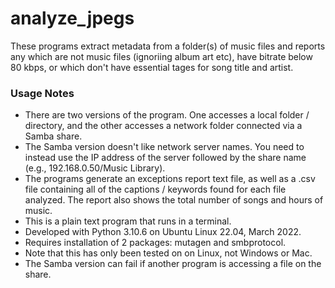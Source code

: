 # analyze_jpegs
These programs extract metadata from a folder(s) of music files and reports any
which are not music files (ignoriing album art etc), have bitrate below 80 kbps,
or which don't have essential tages for song title and artist.

### Usage Notes
- There are two versions of the program.  One accesses a local folder / directory,
and the other accesses a network folder connected via a Samba share.
- The Samba version doesn't like network server names.  You need to instead use the 
IP address of the server followed by the share name (e.g., 192.168.0.50/Music Library).
- The programs generate an exceptions report text file, as well as a .csv file
containing all of the captions / keywords found for each file analyzed.  The report
also shows the total number of songs and hours of music.
- This is a plain text program that runs in a terminal.
- Developed with Python 3.10.6 on Ubuntu Linux 22.04, March 2022.
- Requires installation of 2 packages: mutagen and smbprotocol.
- Note that this has only been tested on on Linux, not Windows or Mac.
- The Samba version can fail if another program is accessing a file on the share.
